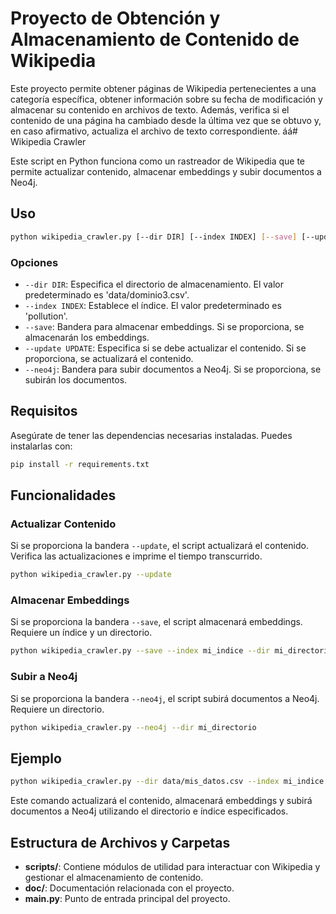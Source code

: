 # Proyecto de Obtención y Almacenamiento de Contenido de Wikipedia

Este proyecto permite obtener páginas de Wikipedia pertenecientes a una categoría específica, obtener información sobre su fecha de modificación y almacenar su contenido en archivos de texto. Además, verifica si el contenido de una página ha cambiado desde la última vez que se obtuvo y, en caso afirmativo, actualiza el archivo de texto correspondiente.
áá# Wikipedia Crawler

Este script en Python funciona como un rastreador de Wikipedia que te permite actualizar contenido, almacenar embeddings y subir documentos a Neo4j.

## Uso

```bash
python wikipedia_crawler.py [--dir DIR] [--index INDEX] [--save] [--update UPDATE] [--neo4j]
```

### Opciones

- `--dir DIR`: Especifica el directorio de almacenamiento. El valor predeterminado es 'data/dominio3.csv'.
- `--index INDEX`: Establece el índice. El valor predeterminado es 'pollution'.
- `--save`: Bandera para almacenar embeddings. Si se proporciona, se almacenarán los embeddings.
- `--update UPDATE`: Especifica si se debe actualizar el contenido. Si se proporciona, se actualizará el contenido.
- `--neo4j`: Bandera para subir documentos a Neo4j. Si se proporciona, se subirán los documentos.

## Requisitos

Asegúrate de tener las dependencias necesarias instaladas. Puedes instalarlas con:

```bash
pip install -r requirements.txt
```

## Funcionalidades

### Actualizar Contenido

Si se proporciona la bandera `--update`, el script actualizará el contenido. Verifica las actualizaciones e imprime el tiempo transcurrido.

```bash
python wikipedia_crawler.py --update
```

### Almacenar Embeddings

Si se proporciona la bandera `--save`, el script almacenará embeddings. Requiere un índice y un directorio.

```bash
python wikipedia_crawler.py --save --index mi_indice --dir mi_directorio
```

### Subir a Neo4j

Si se proporciona la bandera `--neo4j`, el script subirá documentos a Neo4j. Requiere un directorio.

```bash
python wikipedia_crawler.py --neo4j --dir mi_directorio
```

## Ejemplo

```bash
python wikipedia_crawler.py --dir data/mis_datos.csv --index mi_indice --save --update --neo4j
```

Este comando actualizará el contenido, almacenará embeddings y subirá documentos a Neo4j utilizando el directorio e índice especificados.

## Estructura de Archivos y Carpetas
- **scripts/**: Contiene módulos de utilidad para interactuar con Wikipedia y gestionar el almacenamiento de contenido.
- **doc/**: Documentación relacionada con el proyecto.
- **main.py**: Punto de entrada principal del proyecto.
